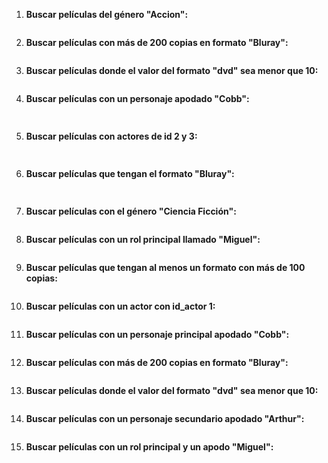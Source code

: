 1. **Buscar películas del género "Accion":**

   ``` javascript

   ```

2. **Buscar películas con más de 200 copias en formato "Bluray":**

   ``` javascript

   ```

3. **Buscar películas donde el valor del formato "dvd" sea menor que 10:**

   ``` javascript
   
    ```

4. **Buscar películas con un personaje apodado "Cobb":**

   ``` javascript
  
   ```

5. **Buscar películas con actores de id 2 y 3:**

   ``` javascript
  
   ```

6. **Buscar películas que tengan el formato "Bluray":**

   ``` javascript
  
   ```

7. **Buscar películas con el género "Ciencia Ficción":**

   ``` javascript
   
   ```

8. **Buscar películas con un rol principal llamado "Miguel":**

   ``` javascript
   
   ```

9. **Buscar películas que tengan al menos un formato con más de 100 copias:**

   ``` javascript
   
   ```

10. **Buscar películas con un actor con id_actor 1:**

   ```javascript
   
   ```
    
11. **Buscar películas con un personaje principal apodado "Cobb":**

   ``` javascript
   
   ```
12. **Buscar películas con más de 200 copias en formato "Bluray":**

   ``` javascript
  
   ```

13. **Buscar películas donde el valor del formato "dvd" sea menor que 10:**

   ``` javascript
   
   ```

14. **Buscar películas con un personaje secundario apodado "Arthur":**

   ``` javascript
   
   ```

15. **Buscar películas con un rol principal y un apodo "Miguel":**

   ``` javascript
   
   ```
